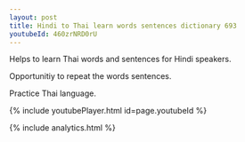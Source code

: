 ```yaml
---
layout: post
title: Hindi to Thai learn words sentences dictionary 693 
youtubeId: 460zrNRD0rU
---
```

 
 
Helps to learn Thai words and sentences for Hindi speakers.

Opportunitiy to repeat the words sentences. 

Practice Thai language. 
 
{% include youtubePlayer.html id=page.youtubeId %}
 
 
{% include analytics.html %}